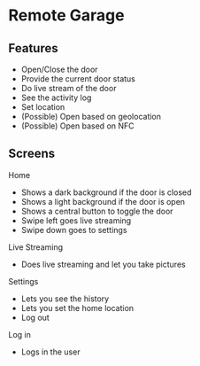 Remote Garage
=============

Features
--------

- Open/Close the door
- Provide the current door status
- Do live stream of the door
- See the activity log
- Set location
- (Possible) Open based on geolocation
- (Possible) Open based on NFC

Screens
-------

Home
- Shows a dark background if the door is closed
- Shows a light background if the door is open
- Shows a central button to toggle the door
- Swipe left goes live streaming
- Swipe down goes to settings

Live Streaming
- Does live streaming and let you take pictures

Settings
- Lets you see the history
- Lets you set the home location
- Log out

Log in
- Logs in the user
